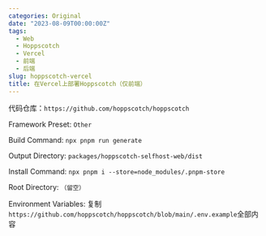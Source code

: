 ```yaml
---
categories: Original
date: "2023-08-09T00:00:00Z"
tags:
  - Web
  - Hoppscotch
  - Vercel
  - 前端
  - 后端
slug: hoppscotch-vercel
title: 在Vercel上部署Hoppscotch（仅前端）
---
```


代码仓库：`https://github.com/hoppscotch/hoppscotch`

Framework Preset: `Other`

Build Command: `npx pnpm run generate`

Output Directory: `packages/hoppscotch-selfhost-web/dist`

Install Command: `npx pnpm i --store=node_modules/.pnpm-store`

Root Directory: `（留空）`

Environment Variables: 复制`https://github.com/hoppscotch/hoppscotch/blob/main/.env.example`全部内容
